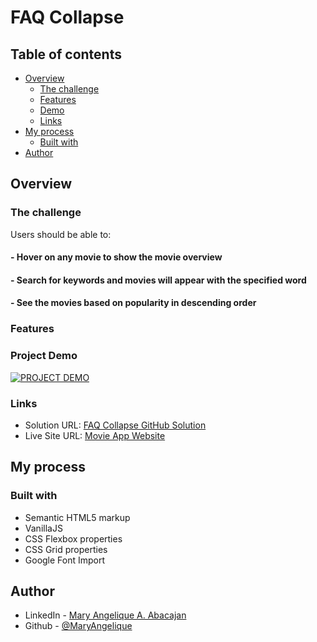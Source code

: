 # FAQ Collapse

## Table of contents

- [Overview](#overview)
  - [The challenge](#the-challenge)
  - [Features](#features)
  - [Demo](#project-demo)
  - [Links](#links)
- [My process](#my-process)
  - [Built with](#built-with)
- [Author](#author)

## Overview

### The challenge

Users should be able to:

#### - Hover on any movie to show the movie overview

#### - Search for keywords and movies will appear with the specified word

#### - See the movies based on popularity in descending order

### Features

### Project Demo

[![PROJECT DEMO](https://dotcom.nlcdn.com/wp-content/uploads/2020/03/Product_Demo_Featured-1140x768@2x-80-min.jpg)](https://www.loom.com/share/04308484bbe5487a8bca8ba87c988ac8)

### Links

- Solution URL: [FAQ Collapse GitHub Solution](https://github.com/MaryAngelique/FAQ-collapse)
- Live Site URL: [Movie App Website](https://movie-app-angelique.vercel.app/)

## My process

### Built with

- Semantic HTML5 markup
- VanillaJS
- CSS Flexbox properties
- CSS Grid properties
- Google Font Import

## Author

- LinkedIn - [Mary Angelique A. Abacajan](https://www.linkedin.com/in/mary-angelique-abacajan/)
- Github - [@MaryAngelique](https://www.github.com/MaryAngelique)
